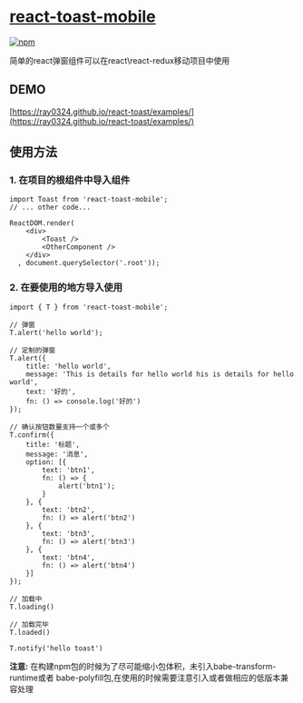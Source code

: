 # [react-toast-mobile](https://github.com/ray0324/react-toast-mobile)

[![npm](https://img.shields.io/npm/v/npm.svg?style=flat-square)](https://www.npmjs.com/package/react-toast-mobile)

简单的react弹窗组件可以在react\react-redux移动项目中使用

## DEMO

[https://ray0324.github.io/react-toast/examples/](https://ray0324.github.io/react-toast/examples/)

## 使用方法

### 1. 在项目的根组件中导入组件

```
import Toast from 'react-toast-mobile';
// ... other code...

ReactDOM.render(
    <div>
        <Toast />
        <OtherComponent />
    </div>
  , document.querySelector('.root'));

```

### 2. 在要使用的地方导入使用

```
import { T } from 'react-toast-mobile';

// 弹窗
T.alert('hello world');

// 定制的弹窗
T.alert({
    title: 'hello world',
    message: 'This is details for hello world his is details for hello world',
    text: '好的',
    fn: () => console.log('好的')
});

// 确认按钮数量支持一个或多个
T.confirm({
    title: '标题',
    message: '消息',
    option: [{
        text: 'btn1',
        fn: () => {
            alert('btn1');
        }
    }, {
        text: 'btn2',
        fn: () => alert('btn2')
    }, {
        text: 'btn3',
        fn: () => alert('btn3')
    }, {
        text: 'btn4',
        fn: () => alert('btn4')
    }]
});

// 加载中
T.loading()

// 加载完毕
T.loaded()

T.notify('hello toast')

```

**注意:** 在构建npm包的时候为了尽可能缩小包体积，未引入babe-transform-runtime或者
babe-polyfill包,在使用的时候需要注意引入或者做相应的低版本兼容处理
